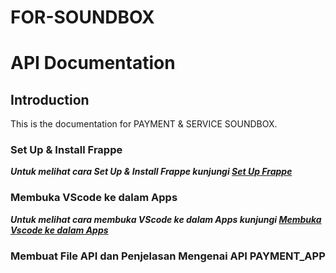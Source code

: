 # FOR-SOUNDBOX

# API Documentation

## Introduction
This is the documentation for PAYMENT & SERVICE SOUNDBOX.


### Set Up & Install Frappe

***Untuk melihat cara Set Up & Install Frappe kunjungi [Set Up Frappe](https://github.com/KenkenOC/FOR-SOUNDBOX/tree/main/Set%20Up%20Frappe)***


### Membuka VScode ke dalam Apps

***Untuk melihat cara membuka VScode ke dalam Apps kunjungi [Membuka Vscode ke dalam Apps](https://github.com/KenkenOC/FOR-SOUNDBOX/tree/main/Membuka%20Vscode%20ke%20dalam%20Apps)***


### Membuat File API dan Penjelasan Mengenai API PAYMENT_APP

